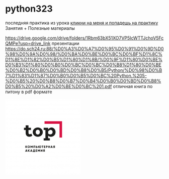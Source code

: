 # python323
последняя практика из урока <a href="https://github.com/makarova1507ana/python323/tree/main/work_with_git" >кликни на меня и попадешь на практику</a> 
<br>Занятия + Полезные материалы

https://drive.google.com/drive/folders/1Rbm63bX51XO7VP5IcWTTJchoV5FcQMPe?usp=drive_link презентации
https://do.sch24.ru:88/%D0%A3%D0%A7%D0%95%D0%91%D0%9D%D0%98%D0%9A%D0%98/%D0%BA%D0%BE%D0%BC%D0%BF%D1%8C%D1%8E%D1%82%D0%B5%D1%80%D1%8B/%D0%9F%D1%80%D0%BE%D0%B3%D1%80%D0%B0%D0%BC%D0%BC%D0%B8%D1%80%D0%BE%D0%B2%D0%B0%D0%BD%D0%B8%D0%B5/Python/%D0%98%D0%B7%D1%83%D1%87%D0%B0%D0%B5%D0%BC%20Python.%205-%D0%B5%20%D0%B8%D0%B7%D0%B4%D0%B0%D0%BD%D0%B8%D0%B5%20%D0%A2%D0%BE%D0%BC%201.pdf отличная книга по питону в pdf формате

<img src="top.png">

